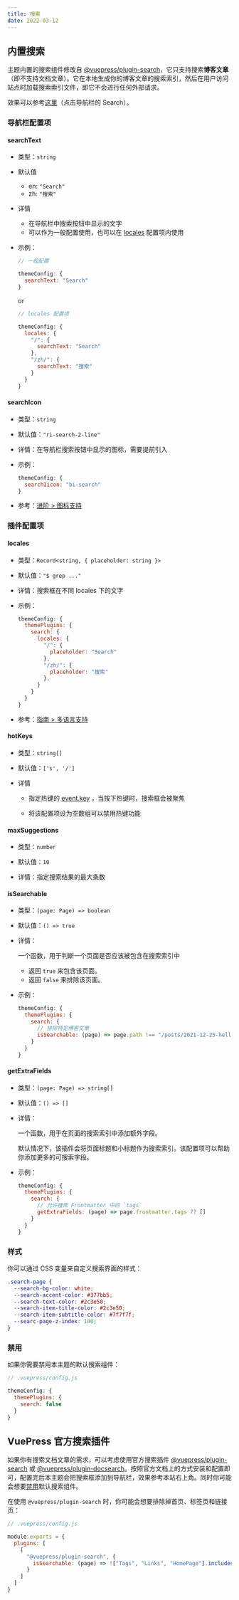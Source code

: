 ```yaml
---
title: 搜索
date: 2022-03-12
---
```


## 内置搜索

主题内置的搜索组件修改自 [@vuepress/plugin-search](https://v2.vuepress.vuejs.org/zh/reference/plugin/search.html)，它只支持搜索**博客文章**（即不支持文档文章）。它在本地生成你的博客文章的搜索索引，然后在用户访问站点时加载搜索索引文件，即它不会进行任何外部请求。

效果可以参考[这里](https://zxh.io)（点击导航栏的 Search）。


### 导航栏配置项

#### searchText

- 类型：`string`

- 默认值
  
  - en: `"Search"`
  - zh: `"搜索"`

- 详情
  
  - 在导航栏中搜索按钮中显示的文字
  - 可以作为一般配置使用，也可以在 [locales](https://v2.vuepress.vuejs.org/zh/reference/default-theme/config.html#locales) 配置项内使用

- 示例：

  ```js
  // 一般配置

  themeConfig: {
    searchText: "Search"
  }
  ```

  or

  ```js
  // locales 配置项

  themeConfig: {
    locales: {
      "/": {
        searchText: "Search"
      },
      "/zh/": {
        searchText: "搜索"
      }
    }
  }
  ```


#### searchIcon

- 类型：`string`

- 默认值：`"ri-search-2-line"`

- 详情：在导航栏搜索按钮中显示的图标，需要提前引入

- 示例：

  ```js
  themeConfig: {
    searchIicon: "bi-search"
  }
  ```

- 参考：[进阶 > 图标支持](/zh/docs/advanced/icons.md)


### 插件配置项

#### locales

- 类型：`Record<string, { placeholder: string }>`

- 默认值：`"$ grep ..."`

- 详情：搜索框在不同 locales 下的文字

- 示例：

  ```js
  themeConfig: {
    themePlugins: {
      search: {
        locales: {
          "/": {
            placeholder: "Search"
          },
          "/zh/": {
            placeholder: "搜索"
          },
        }
      }
    }
  }
  ```

- 参考：[指南 > 多语言支持](https://v2.vuepress.vuejs.org/zh/guide/i18n.html)


#### hotKeys

- 类型：`string[]`

- 默认值：`['s', '/']`

- 详情
  
  - 指定热键的 [event.key](http://keycode.info/) ，当按下热键时，搜索框会被聚焦

  - 将该配置项设为空数组可以禁用热键功能


#### maxSuggestions

- 类型：`number`

- 默认值：`10`

- 详情：指定搜索结果的最大条数


#### isSearchable

- 类型：`(page: Page) => boolean`

- 默认值：`() => true`

- 详情：

  一个函数，用于判断一个页面是否应该被包含在搜索索引中

  - 返回 `true` 来包含该页面。
  - 返回 `false` 来排除该页面。

- 示例：

  ```js
  themeConfig: {
    themePlugins: {
      search: {
        // 排除特定博客文章
        isSearchable: (page) => page.path !== "/posts/2021-12-25-hello.html"
      }
    }
  }
  ```

#### getExtraFields

- 类型：`(page: Page) => string[]`

- 默认值：`() => []`

- 详情：

  一个函数，用于在页面的搜索索引中添加额外字段。

  默认情况下，该插件会将页面标题和小标题作为搜索索引。该配置项可以帮助你添加更多的可搜索字段。

- 示例：

  ```js
  themeConfig: {
    themePlugins: {
      search: {
        // 允许搜索 Frontmatter 中的 `tags`
        getExtraFields: (page) => page.frontmatter.tags ?? []
      }
    }
  }
  ```


### 样式

你可以通过 CSS 变量来自定义搜索界面的样式：

```css
.search-page {
  --search-bg-color: white;
  --search-accent-color: #377bb5;
  --search-text-color: #2c3e50;
  --search-item-title-color: #2c3e50;
  --search-item-subtitle-color: #7f7f7f;
  --searc-page-z-index: 100;
}
```


### 禁用

如果你需要禁用本主题的默认搜索组件：

```js
// .vuepress/config.js

themeConfig: {
  themePlugins: {
    search: false
  }
}
```


## VuePress 官方搜索插件

如果你有搜索文档文章的需求，可以考虑使用官方搜索插件 [@vuepress/plugin-search](https://v2.vuepress.vuejs.org/zh/reference/plugin/search.html) 或 [@vuepress/plugin-docsearch](https://v2.vuepress.vuejs.org/zh/reference/plugin/docsearch.html)。按照官方文档上的方式安装和配置即可，配置完后本主题会把搜索框添加到导航栏，效果参考本站右上角。同时你可能会想要[禁用](#禁用)默认搜索组件。

在使用 `@vuepress/plugin-search` 时，你可能会想要排除掉首页、标签页和链接页：

```js
// .vuepress/config.js

module.exports = {
  plugins: [
    [
      "@vuepress/plugin-search", {
        isSearchable: (page) => !["Tags", "Links", "HomePage"].includes(page.frontmatter.layout)
      }
    ]
  ]
}
```

